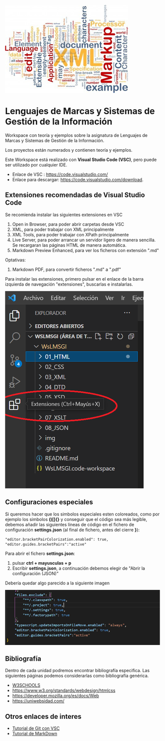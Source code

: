 ![LMSGI](img/lmsgi.jpg "LMSGI")

# Lenguajes de Marcas y Sistemas de Gestión de la Información

Workspace con teoría y ejemplos sobre la asignatura de Lenguajes de Marcas y Sistemas de Gestión de la Información.

Los proyectos están numerados y contienen teoría y ejemplos.

Este Workspace está realizado con <b>Visual Studio Code (VSC)</b>, pero puede ser utilizado por cualquier IDE.

- Enlace de VSC : <https://code.visualstudio.com/>
- Enlace para descargar: <https://code.visualstudio.com/download>.

## Extensiones recomendadas de Visual Studio Code

Se recomienda instalar las siguientes extensiones en VSC

1. Open in Browser, para poder abrir carpetas desde VSC
2. XML, para poder trabajar con XML principalmente
3. XML Tools, para poder trabajar con XPath principalmente
4. Live Server, para poder arrancar un servidor ligero de manera sencilla. Se recargaran las páginas HTML de manera automática.
5. Markdown Preview Enhanced, para ver los ficheros con extensión ".md"

Optativas:

1. Markdown PDF, para convertir ficheros ".md" a ".pdf"

Para instalar las extensiones, primero pulsar en el enlace de la barra izquierda de navegación "extensiones", buscarlas e instalarlas.

![extensiones](img/extensiones.png "extensiones")

## Configuraciones especiales

Si queremos hacer que los simbolos especiales esten coloreados, como por ejemplo los simbolos **()[]{}** y conseguir que el código sea más legible, debemos añadir las siguientes líneas de código en el fichero de configuración **settings.json** (al final de fichero, antes del cierre **}**): 

    "editor.bracketPairColorization.enabled": true,
    "editor.guides.bracketPairs":"active"

Para abrir el fichero **settings.json**:

1. pulsar **ctrl + mayusculas + p**
2. Escribir **settings.json**, a continuación debemos elegir de "Abrir la configuración (JSON)"

Debería quedar algo parecido a la siguiente imagen

![settingsjson](img/settingsjson.png "settingsjson")

## Bibliografía

Dentro de cada unidad podremos encontrar bibliografía especifica. Las siguientes páginas podemos considerarlas como bibliografía genérica.

- [W3SCHOOLS](https://www.w3schools.com)
- <https://www.w3.org/standards/webdesign/htmlcss>
- <https://developer.mozilla.org/es/docs/Web>
- <https://uniwebsidad.com/>

## Otros enlaces de interes

- [Tutorial de Git con VSC](https://lemoncode.net/lemoncode-blog/2017/12/12/git-y-visual-studio-code)
- [Tutorial de MarkDown](https://www.markdownguide.org/basic-syntax/)

